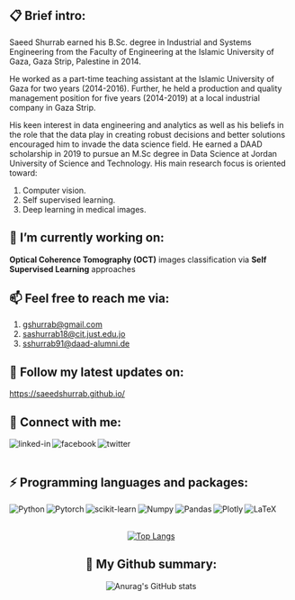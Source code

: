 ## :clipboard: Brief intro:
Saeed Shurrab earned his B.Sc. degree in Industrial and Systems Engineering from the Faculty of Engineering at the Islamic University of Gaza, Gaza Strip, Palestine in 2014.

He worked as a part-time teaching assistant at the Islamic University of Gaza for two years (2014-2016). Further, he held a production and quality management position for five years (2014-2019) at a local industrial company in Gaza Strip.

His keen interest in data engineering and analytics as well as his beliefs in the role that the data play in creating robust decisions and better solutions encouraged him to invade the data science field. He earned a DAAD scholarship in 2019 to pursue an M.Sc degree in Data Science at Jordan University of Science and Technology. His main research focus is oriented toward:

1. Computer vision.
2. Self supervised learning.
3. Deep learning in medical images. 

## 🔭 I’m currently working on:
**Optical Coherence Tomography (OCT)** images classification via **Self Supervised Learning** approaches

## 📫 Feel free to reach me via:
1. gshurrab@gmail.com
2. sashurrab18@cit.just.edu.jo
3. sshurrab91@daad-alumni.de

## 💬 Follow my latest updates on:
https://saeedshurrab.github.io/


## 💬 Connect with me:
[<img align="left" alt="linked-in" src="https://img.shields.io/badge/linkedin-%230077B5.svg?&style=for-the-badge&logo=linkedin&logoColor=white" />](https://www.linkedin.com/in/saeed-shurrab-35b504120/)

[<img align="left" alt="facebook" src="https://img.shields.io/badge/facebook-%231877F2.svg?&style=for-the-badge&logo=facebook&logoColor=white" />](https://web.facebook.com/saeed.shurrab)
[<img align="left" alt="twitter" src="https://img.shields.io/badge/twitter-%231DA1F2.svg?&style=for-the-badge&logo=twitter&logoColor=white" />](https://twitter.com/saeedsh91)

<!--
[<img align="left" alt="medium" src="https://img.shields.io/badge/medium-%2312100E.svg?&style=for-the-badge&logo=medium&logoColor=white" />](https://56faisal.medium.com/)

[<img align="left" alt="stack-overflow" src="https://img.shields.io/badge/stack%20overflow-FE7A16?logo=stack-overflow&logoColor=white&style=for-the-badge" />](https://stackoverflow.com/users/5379437/mohammad-faisal) -->
<br>
<br>

##  ⚡ Programming languages and packages:

<div align="center">
  
[<img align="left" alt="Python" src="https://img.shields.io/badge/Python-3776AB?style=for-the-badge&logo=python&logoColor=white" />](https://www.python.org/)

[<img align="left" alt="Pytorch" src="https://img.shields.io/badge/PyTorch-%23EE4C2C.svg?style=for-the-badge&logo=PyTorch&logoColor=white" />](https://pytorch.org/)


[<img align="left" alt="scikit-learn" src="https://img.shields.io/badge/scikit_learn-F7931E?style=for-the-badge&logo=scikit-learn&logoColor=white" />](https://scikit-learn.org/stable/)


[<img align="left" alt="Numpy" src="https://img.shields.io/badge/Numpy-777BB4?style=for-the-badge&logo=numpy&logoColor=white" />](https://numpy.org/)

[<img align="left" alt="Pandas" src="https://img.shields.io/badge/Pandas-2C2D72?style=for-the-badge&logo=pandas&logoColor=white" />](https://numpy.org/)

[<img align="left" alt="Plotly" src="https://img.shields.io/badge/Plotly-239120?style=for-the-badge&logo=plotly&logoColor=white" />](https://plotly.com/)

[<img align="left" alt="LaTeX" src="https://img.shields.io/badge/LaTeX-47A141?style=for-the-badge&logo=LaTeX&logoColor=white" />](https://www.latex-project.org/)

<br>
<br>
  
[![Top Langs](https://github-readme-stats.vercel.app/api/top-langs/?username=SaeedShurrab&layout=demo)](https://github.com/anuraghazra/github-readme-stats)



## 🌱 My Github summary:

<div align="center">

![Anurag's GitHub stats](https://github-readme-stats.vercel.app/api?username=SaeedShurrab&count_private=true&show_icons=true&&theme=radical)





<!--
**SaeedShurrab/saeedshurrab** is a ✨ _special_ ✨ repository because its `README.md` (this file) appears on your GitHub profile.

Here are some ideas to get you started:

- 🔭 I’m currently working on ...
- 🌱 I’m currently learning ...
- 👯 I’m looking to collaborate on ...
- 🤔 I’m looking for help with ...
- 💬 Ask me about ...
- 📫 How to reach me: ...
- 😄 Pronouns: ...
- ⚡ Fun fact: ...
-->
